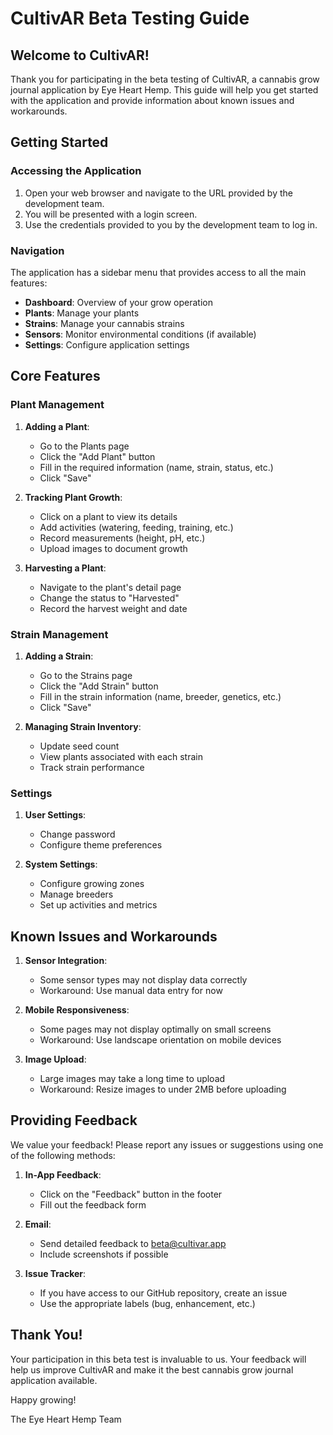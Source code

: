 # CultivAR Beta Testing Guide

## Welcome to CultivAR!

Thank you for participating in the beta testing of CultivAR, a cannabis grow journal application by Eye Heart Hemp. This guide will help you get started with the application and provide information about known issues and workarounds.

## Getting Started

### Accessing the Application

1. Open your web browser and navigate to the URL provided by the development team.
2. You will be presented with a login screen.
3. Use the credentials provided to you by the development team to log in.

### Navigation

The application has a sidebar menu that provides access to all the main features:

- **Dashboard**: Overview of your grow operation
- **Plants**: Manage your plants
- **Strains**: Manage your cannabis strains
- **Sensors**: Monitor environmental conditions (if available)
- **Settings**: Configure application settings

## Core Features

### Plant Management

1. **Adding a Plant**:
   - Go to the Plants page
   - Click the "Add Plant" button
   - Fill in the required information (name, strain, status, etc.)
   - Click "Save"

2. **Tracking Plant Growth**:
   - Click on a plant to view its details
   - Add activities (watering, feeding, training, etc.)
   - Record measurements (height, pH, etc.)
   - Upload images to document growth

3. **Harvesting a Plant**:
   - Navigate to the plant's detail page
   - Change the status to "Harvested"
   - Record the harvest weight and date

### Strain Management

1. **Adding a Strain**:
   - Go to the Strains page
   - Click the "Add Strain" button
   - Fill in the strain information (name, breeder, genetics, etc.)
   - Click "Save"

2. **Managing Strain Inventory**:
   - Update seed count
   - View plants associated with each strain
   - Track strain performance

### Settings

1. **User Settings**:
   - Change password
   - Configure theme preferences

2. **System Settings**:
   - Configure growing zones
   - Manage breeders
   - Set up activities and metrics

## Known Issues and Workarounds

1. **Sensor Integration**:
   - Some sensor types may not display data correctly
   - Workaround: Use manual data entry for now

2. **Mobile Responsiveness**:
   - Some pages may not display optimally on small screens
   - Workaround: Use landscape orientation on mobile devices

3. **Image Upload**:
   - Large images may take a long time to upload
   - Workaround: Resize images to under 2MB before uploading

## Providing Feedback

We value your feedback! Please report any issues or suggestions using one of the following methods:

1. **In-App Feedback**:
   - Click on the "Feedback" button in the footer
   - Fill out the feedback form

2. **Email**:
   - Send detailed feedback to beta@cultivar.app
   - Include screenshots if possible

3. **Issue Tracker**:
   - If you have access to our GitHub repository, create an issue
   - Use the appropriate labels (bug, enhancement, etc.)

## Thank You!

Your participation in this beta test is invaluable to us. Your feedback will help us improve CultivAR and make it the best cannabis grow journal application available.

Happy growing!

The Eye Heart Hemp Team